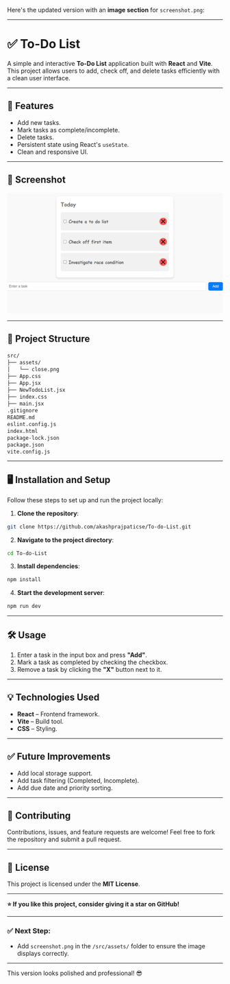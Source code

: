 Here's the updated version with an **image section** for `screenshot.png`:

---

# ✅ To-Do List  

A simple and interactive **To-Do List** application built with **React** and **Vite**. This project allows users to add, check off, and delete tasks efficiently with a clean user interface.  

---

## 🚀 Features  
- Add new tasks.  
- Mark tasks as complete/incomplete.  
- Delete tasks.  
- Persistent state using React's `useState`.  
- Clean and responsive UI.  

---

## 🌄 **Screenshot**  
![Application Screenshot](./screenshot.png)  

---

## 📂 Project Structure  
```
src/  
├── assets/  
│   └── close.png  
├── App.css  
├── App.jsx  
├── NewTodoList.jsx  
├── index.css  
├── main.jsx  
.gitignore  
README.md  
eslint.config.js  
index.html  
package-lock.json  
package.json  
vite.config.js  
```  

---

## 🖥️ Installation and Setup  
Follow these steps to set up and run the project locally:  

1. **Clone the repository**:  
```bash
git clone https://github.com/akashprajpaticse/To-do-List.git
```  

2. **Navigate to the project directory**:  
```bash
cd To-do-List
```  

3. **Install dependencies**:  
```bash
npm install
```  

4. **Start the development server**:  
```bash
npm run dev
```  

---

## 🛠️ Usage  
1. Enter a task in the input box and press **"Add"**.  
2. Mark a task as completed by checking the checkbox.  
3. Remove a task by clicking the **"X"** button next to it.  

---

## 💡 Technologies Used  
- **React** – Frontend framework.  
- **Vite** – Build tool.  
- **CSS** – Styling.  

---

## ✅ Future Improvements  
- Add local storage support.  
- Add task filtering (Completed, Incomplete).  
- Add due date and priority sorting.  

---

## 🤝 Contributing  
Contributions, issues, and feature requests are welcome! Feel free to fork the repository and submit a pull request.  

---

## 📝 License  
This project is licensed under the **MIT License**.  

---

**⭐ If you like this project, consider giving it a star on GitHub!**  

---

### ✅ **Next Step:**  
- Add `screenshot.png` in the `/src/assets/` folder to ensure the image displays correctly.  

---

This version looks polished and professional! 😎